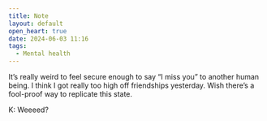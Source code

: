 ```yaml
---
title: Note
layout: default
open_heart: true
date: 2024-06-03 11:16
tags:
  - Mental health
---
```


It’s really weird to feel secure enough to say “I miss you” to another human being. I think I got really too high off friendships yesterday. Wish there’s a fool-proof way to replicate this state.

K: Weeeed?

